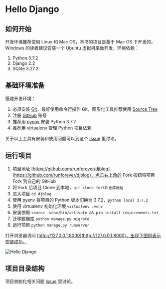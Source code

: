 # Hello Django

## 如何开始
开发环境推荐使用 Linux 和 Mac OS，本书的项目是基于 Mac OS 下开发的，Windows 的读者建议安装一个 Ubuntu 虚拟机来做开发，环境依赖：

1. Python 3.7.2
2. Django 2.2
3. SQlite 3.27.2

## 基础环境准备
搭建开发环境：

1. 必须安装 [Git](https://github.com/git/git)，最好使用命令行操作 Git，图形化工具推荐使用 [Source Tree](https://www.sourcetreeapp.com/)
2. 注册 [GitHub](https://github.com/) 账号
3. 推荐用 [pyenv](https://github.com/pyenv/pyenv) 安装 Python 3.7.2
4. 推荐用 [virtualenv](https://github.com/pypa/virtualenv) 管理 Python 项目依赖

关于以上工具有安装和使用问题可以到这个 [Issue](https://github.com/runforever/djblog/issues/2) 里讨论。

## 运行项目
1. 项目地址 [https://github.com/runforever/djblog](https://github.com/runforever/djblog)，点击右上角的 Fork 按钮将项目 Fork 到自己的 GitHub
2. 将 Fork 后项目 Clone 到本地，`git clone fork后仓库地址`
3. 进入项目 `cd djblog`
4. 使用 pyenv 将项目的 Python 版本切换为 3.7.2，`python local 3.7.2 `
5. 使用 virtualenv 初始化环境 `virtualenv .venv`
6. 安装依赖 `source .venv/bin/activate && pip install requirements.txt`
7. 迁移数据库 `python manage.py migrate`
8. 运行项目 `python manage.py runserver`

打开浏览器访问 [http://127.0.0.1:8000](http://127.0.0.1:8000)，出现下图则表示安装成功。

![Hello Django](http://cdn.defcoding.com/E4DB73AF-5F05-46EF-A9FE-67B8CC574F3B.png)

## 项目目录结构

项目初始化相关问题 [Issue](https://github.com/runforever/djblog/issues/1) 里讨论。
